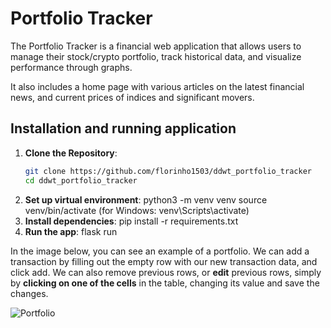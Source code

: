 # Portfolio Tracker
The Portfolio Tracker is a financial web application that allows users to manage their stock/crypto portfolio, track historical data, and visualize performance through graphs. 

It also includes a home page with various articles on the latest financial news, and current prices of indices and significant movers.

## Installation and running application
1. **Clone the Repository**:
   ```bash
   git clone https://github.com/florinho1503/ddwt_portfolio_tracker
   cd ddwt_portfolio_tracker
2. **Set up virtual environment**:
  python3 -m venv venv
  source venv/bin/activate (for Windows: venv\Scripts\activate)
3. **Install dependencies**:
  pip install -r requirements.txt
4. **Run the app**:
  flask run

In the image below, you can see an example of a portfolio. We can add a transaction by
filling out the empty row with our new transaction data, and click add. We can also remove previous rows,
or **edit** previous rows, simply by **clicking on one of the cells** in the table, changing
its value and save the changes. 

![Portfolio](app/static/images/portfolio_example.png)

